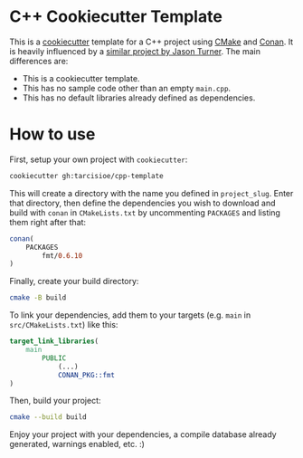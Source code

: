 C++ Cookiecutter Template
=========================

This is a [cookiecutter](https://github.com/cookiecutter/cookiecutter) template
for a C++ project using [CMake](https://cmake.org) and [Conan](conan.io).  It
is heavily influenced by a [similar project by Jason
Turner](https://github.com/lefticus/cpp_starter_project). The main differences
are:

- This is a cookiecutter template.
- This has no sample code other than an empty `main.cpp`.
- This has no default libraries already defined as dependencies.


How to use
==========

First, setup your own project with `cookiecutter`:

```bash
cookiecutter gh:tarcisioe/cpp-template
```

This will create a directory with the name you defined in `project_slug`.
Enter that directory, then define the dependencies you wish to download and
build with `conan` in `CMakeLists.txt` by uncommenting `PACKAGES` and listing
them right after that:

```cmake
conan(
    PACKAGES
        fmt/0.6.10
)
```

Finally, create your build directory:

```bash
cmake -B build
```

To link your dependencies, add them to your targets (e.g. `main` in
`src/CMakeLists.txt`) like this:

```cmake
target_link_libraries(
    main
        PUBLIC
            (...)
            CONAN_PKG::fmt
)
```

Then, build your project:

```bash
cmake --build build
```

Enjoy your project with your dependencies, a compile database already generated,
warnings enabled, etc. :)
